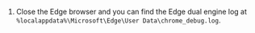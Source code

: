1. Close the Edge browser and you can find the Edge dual engine log at `%localappdata%\Microsoft\Edge\User Data\chrome_debug.log`.
